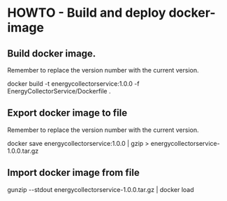 # HOWTO - Build and deploy docker-image
## Build docker image.
Remember to replace the version number with the current version.

docker build -t energycollectorservice:1.0.0 -f EnergyCollectorService/Dockerfile .

## Export docker image to file
Remember to replace the version number with the current version.

docker save energycollectorservice:1.0.0 | gzip > energycollectorservice-1.0.0.tar.gz

## Import docker image from file

gunzip --stdout energycollectorservice-1.0.0.tar.gz | docker load

